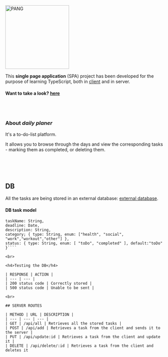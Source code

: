 <img src="https://res.cloudinary.com/clarapardo/image/upload/v1656966557/daily_planer_woj7pg.png" alt="PANG" width="200px"/>


 <br>

This **single page application** (SPA) project has been developed for the purpose of learning TypeScript, both in [client](https://github.com/clarapardo/dailyPlaner-with-TS_client) and in server. 

#### Want to take a look? [here](https://dailyplaner.netlify.app/)

<br><br>


### About *daily planer*
<p>It's a to-do-list platform.</p>
It allows you to browse through the days and view the corresponding tasks - marking them as completed, or deleting them.



<br><br><br>



## DB
All the tasks are being stored in an external database: [external database](https://tasksplaner.herokuapp.com/).

<h4>DB task model</h4>

````
taskName: String,
deadline: Date,
description: String,
category; { type: String, enum: ["health", "social", "work","workout","other"] },
status: { type: String, enum: [ "toDo", "completed" ], default:"toDo" }````

<br>

<h4>Testing the DB</h4>

| RESPONSE | ACTION |
| --- | --- |
| 200 status code | Correctly stored |
| 500 status code | Unable to be sent |

<br>

## SERVER ROUTES

| METHOD | URL | DESCRIPTION |
| --- | --- | --- |
| GET | /api/all | Retrieves all the stored tasks |
| POST | /api/add | Retrieves a task from the client and sends it to the server |
| PUT | /api/update:id | Retrieves a task from the client and update it |
| DELETE | /api/delete/:id | Retrieves a task from the client and deletes it

